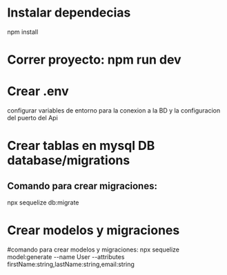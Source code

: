 # Instalar dependecias
npm install

# Correr proyecto: npm run dev

# Crear .env
configurar variables de entorno para la conexion a la BD y la configuracion del puerto del Api

# Crear tablas en mysql DB database/migrations
## Comando para crear migraciones: 
npx sequelize db:migrate


# Crear modelos y migraciones
#comando para crear modelos y migraciones:
npx sequelize model:generate --name User --attributes firstName:string,lastName:string,email:string




